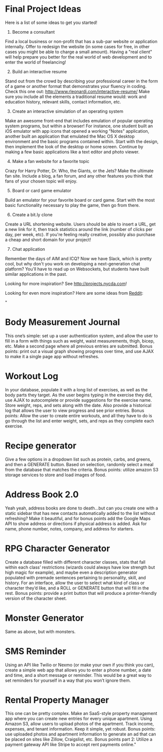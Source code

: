 # Final Project Ideas

Here is a list of some ideas to get you started!

1. Become a consultant

Find a local business or non-profit that has a sub-par website or application internally. Offer to redesign the website (in some cases for free, in other cases you might be able to charge a small amount). Having a "real client" will help prepare you better for the real world of web development and to enter the world of freelancing!

2. Build an interactive resume

Stand out from the crowd by describing your professional career in the form of a game or another format that demonstrates your fluency in coding. Check this one out: http://www.rleonardi.com/interactive-resume/ Make sure you include all the elements a traditional resume would: work and education history, relevant skills, contact information, etc.

3. Create an interactive simulation of an operating system

Make an awesome front-end that includes emulation of popular operating system programs, but within a browser! For instance, one student built an iOS emulator with app icons that opened a working "Notes" application, another built an application that emulated the Mac OS X desktop environment and the basic programs contained within. Start with the design, then implement the look of the desktop or home screen. Continue by making a few basic applications like a text editor and photo viewer.

4. Make a fan website for a favorite topic

Crazy for Harry Potter, Dr. Who, the Giants, or the Jets? Make the ultimate fan site. Include a blog, a fan forum, and any other features you think that fans of your chosen topic will enjoy.

5. Board or card game emulator

Build an emulator for your favorite board or card game. Start with the most basic functionality necessary to play the game, then go from there.

6. Create a bit.ly clone

Create a URL shortening website. Users should be able to insert a URL, get a new link for it, then track statistics around the link (number of clicks per day, per week, etc). If you're feeling really creative, possibly also purchase a cheap and short domain for your project!

7. Chat application

Remember the days of AIM and ICQ? Now we have Slack, which is pretty cool, but why don't you work on developing a next-generation chat platform? You'll have to read up on Websockets, but students have built similar applications in the past.

Looking for more inspiration? See http://projects.nycda.com!

Looking for even more inspiration? Here are some ideas from [Reddit](https://www.reddit.com/r/webdev/comments/3we48y/web_app_ideas_for_the_growing_web_developer):

"
# Body Measurement Journal
This one’s simple: set up a user authentication system, and allow the user to fill in a form with things such as weight, waist measurements, thigh, bicep, etc. Make a second page where all previous entries are submitted. Bonus points: print out a visual graph showing progress over time, and use AJAX to make it a single page app without refreshes.

# Workout Log
In your database, populate it with a long list of exercises, as well as the body parts they target. As the user begins typing in the exercise they did, use AJAX to autocomplete or provide suggestions for the exercise name. Store weight, reps, and sets along with the date. Also provide a historical log that allows the user to view progress and see prior entries. Bonus points: Allow the user to create entire workouts, and all they have to do is go through the list and enter weight, sets, and reps as they complete each exercise.

# Recipe generator
Give a few options in a dropdown list such as protein, carbs, and greens, and then a GENERATE button. Based on selection, randomly select a meal from the database that matches the criteria. Bonus points: utilize amazon S3 storage services to store and load images of food.

# Address Book 2.0
Yeah yeah, address books are done to death…but can you create one with a static sidebar that has new contacts automatically added to the list without refreshing? Make it beautiful, and for bonus points add the Google Maps API to show address or directions if physical address is added. Ask for name, phone number, notes, company, and address for starters.

# RPG Character Generator
Create a database filled with different character classes, stats that fall within each class’ restrictions (wizards could always have low strength but high magic for example), and maybe even a description generator populated with premade sentences pertaining to personality, skill, and history. For an interface, allow the user to select what kind of class or character they’d like, and a ROLL or GENERATE button that will fill in the rest. Bonus points: provide a print button that will produce a printer-friendly version of the character sheet.

# Monster Generator
Same as above, but with monsters.

# SMS Reminder
Using an API like Twilio or Nexmo (or make your own if you think you can), create a simple web app that allows you to enter a phone number, a date and time, and a short message or reminder. This would be a great way to set reminders for yourself in a way that you won’t ignore them.

# Rental Property Manager
This one can be pretty complex. Make an SaaS-style property management app where you can create new entries for every unique apartment. Using Amazon S3, allow users to upload photos of the apartment. Track income, expenses, and tenant information. Keep it simple, yet robust. Bonus points: use uploaded photos and apartment information to generate an ad that can be placed on sites like Zillow, Craigslist, etc. Bonus points part 2: Utilize a payment gateway API like Stripe to accept rent payments online."